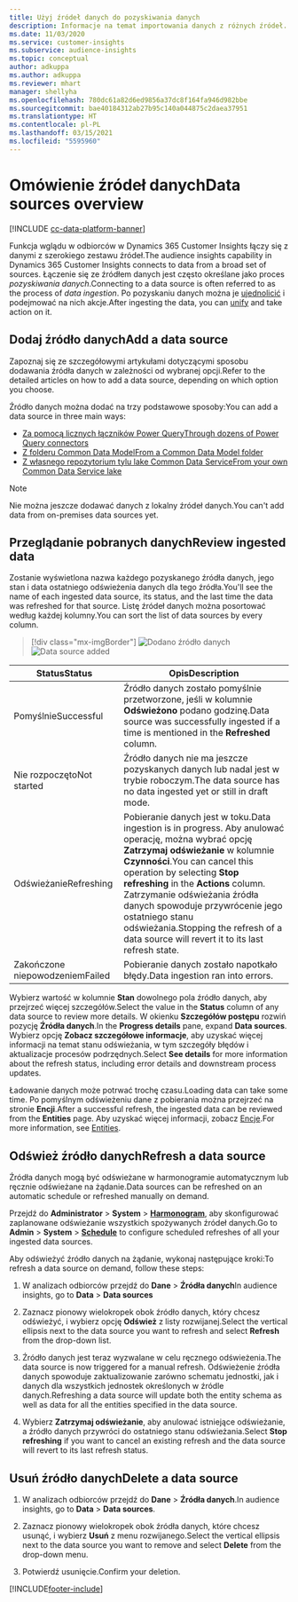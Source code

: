 ```yaml
---
title: Użyj źródeł danych do pozyskiwania danych
description: Informacje na temat importowania danych z różnych źródeł.
ms.date: 11/03/2020
ms.service: customer-insights
ms.subservice: audience-insights
ms.topic: conceptual
author: adkuppa
ms.author: adkuppa
ms.reviewer: mhart
manager: shellyha
ms.openlocfilehash: 780dc61a82d6ed9856a37dc8f164fa946d982bbe
ms.sourcegitcommit: bae40184312ab27b95c140a044875c2daea37951
ms.translationtype: HT
ms.contentlocale: pl-PL
ms.lasthandoff: 03/15/2021
ms.locfileid: "5595960"
---
```

# <a name="data-sources-overview"></a><span data-ttu-id="17636-103">Omówienie źródeł danych</span><span class="sxs-lookup"><span data-stu-id="17636-103">Data sources overview</span></span>

[!INCLUDE [cc-data-platform-banner](../includes/cc-data-platform-banner.md)]

<span data-ttu-id="17636-104">Funkcja wglądu w odbiorców w Dynamics 365 Customer Insights łączy się z danymi z szerokiego zestawu źródeł.</span><span class="sxs-lookup"><span data-stu-id="17636-104">The audience insights capability in Dynamics 365 Customer Insights connects to data from a broad set of sources.</span></span> <span data-ttu-id="17636-105">Łączenie się ze źródłem danych jest często określane jako proces *pozyskiwania danych*.</span><span class="sxs-lookup"><span data-stu-id="17636-105">Connecting to a data source is often referred to as the process of *data ingestion*.</span></span> <span data-ttu-id="17636-106">Po pozyskaniu danych można je [ujednolicić](data-unification.md) i podejmować na nich akcje.</span><span class="sxs-lookup"><span data-stu-id="17636-106">After ingesting the data, you can [unify](data-unification.md) and take action on it.</span></span>

## <a name="add-a-data-source"></a><span data-ttu-id="17636-107">Dodaj źródło danych</span><span class="sxs-lookup"><span data-stu-id="17636-107">Add a data source</span></span>

<span data-ttu-id="17636-108">Zapoznaj się ze szczegółowymi artykułami dotyczącymi sposobu dodawania źródła danych w zależności od wybranej opcji.</span><span class="sxs-lookup"><span data-stu-id="17636-108">Refer to the detailed articles on how to add a data source, depending on which option you choose.</span></span>

<span data-ttu-id="17636-109">Źródło danych można dodać na trzy podstawowe sposoby:</span><span class="sxs-lookup"><span data-stu-id="17636-109">You can add a data source in three main ways:</span></span>

- [<span data-ttu-id="17636-110">Za pomocą licznych łączników Power Query</span><span class="sxs-lookup"><span data-stu-id="17636-110">Through dozens of Power Query connectors</span></span>](connect-power-query.md)
- [<span data-ttu-id="17636-111">Z folderu Common Data Model</span><span class="sxs-lookup"><span data-stu-id="17636-111">From a Common Data Model folder</span></span>](connect-common-data-model.md)
- [<span data-ttu-id="17636-112">Z własnego repozytorium tylu lake Common Data Service</span><span class="sxs-lookup"><span data-stu-id="17636-112">From your own Common Data Service lake</span></span>](connect-common-data-service-lake.md)

> [!NOTE]
> <span data-ttu-id="17636-113">Nie można jeszcze dodawać danych z lokalny źródeł danych.</span><span class="sxs-lookup"><span data-stu-id="17636-113">You can't add data from on-premises data sources yet.</span></span>

## <a name="review-ingested-data"></a><span data-ttu-id="17636-114">Przeglądanie pobranych danych</span><span class="sxs-lookup"><span data-stu-id="17636-114">Review ingested data</span></span>

<span data-ttu-id="17636-115">Zostanie wyświetlona nazwa każdego pozyskanego źródła danych, jego stan i data ostatniego odświeżenia danych dla tego źródła.</span><span class="sxs-lookup"><span data-stu-id="17636-115">You'll see the name of each ingested data source, its status, and the last time the data was refreshed for that source.</span></span> <span data-ttu-id="17636-116">Listę źródeł danych można posortować według każdej kolumny.</span><span class="sxs-lookup"><span data-stu-id="17636-116">You can sort the list of data sources by every column.</span></span>

> [!div class="mx-imgBorder"]
> <span data-ttu-id="17636-117">![Dodano źródło danych](media/configure-data-datasource-added.png "Dodano źródło danych")</span><span class="sxs-lookup"><span data-stu-id="17636-117">![Data source added](media/configure-data-datasource-added.png "Data source added")</span></span>

|<span data-ttu-id="17636-118">Status</span><span class="sxs-lookup"><span data-stu-id="17636-118">Status</span></span>  |<span data-ttu-id="17636-119">Opis</span><span class="sxs-lookup"><span data-stu-id="17636-119">Description</span></span>  |
|---------|---------|
|<span data-ttu-id="17636-120">Pomyślnie</span><span class="sxs-lookup"><span data-stu-id="17636-120">Successful</span></span>   |<span data-ttu-id="17636-121">Źródło danych zostało pomyślnie przetworzone, jeśli w kolumnie **Odświeżono** podano godzinę.</span><span class="sxs-lookup"><span data-stu-id="17636-121">Data source was successfully ingested if a time is mentioned in the **Refreshed** column.</span></span>
|<span data-ttu-id="17636-122">Nie rozpoczęto</span><span class="sxs-lookup"><span data-stu-id="17636-122">Not started</span></span>   |<span data-ttu-id="17636-123">Źródło danych nie ma jeszcze pozyskanych danych lub nadal jest w trybie roboczym.</span><span class="sxs-lookup"><span data-stu-id="17636-123">The data source has no data ingested yet or still in draft mode.</span></span>         |
|<span data-ttu-id="17636-124">Odświeżanie</span><span class="sxs-lookup"><span data-stu-id="17636-124">Refreshing</span></span>    |<span data-ttu-id="17636-125">Pobieranie danych jest w toku.</span><span class="sxs-lookup"><span data-stu-id="17636-125">Data ingestion is in progress.</span></span> <span data-ttu-id="17636-126">Aby anulować operację, można wybrać opcję **Zatrzymaj odświeżanie** w kolumnie **Czynności**.</span><span class="sxs-lookup"><span data-stu-id="17636-126">You can cancel this operation by selecting **Stop refreshing** in the **Actions** column.</span></span> <span data-ttu-id="17636-127">Zatrzymanie odświeżania źródła danych spowoduje przywrócenie jego ostatniego stanu odświeżania.</span><span class="sxs-lookup"><span data-stu-id="17636-127">Stopping the refresh of a data source will revert it to its last refresh state.</span></span>       |
|<span data-ttu-id="17636-128">Zakończone niepowodzeniem</span><span class="sxs-lookup"><span data-stu-id="17636-128">Failed</span></span>     |<span data-ttu-id="17636-129">Pobieranie danych zostało napotkało błędy.</span><span class="sxs-lookup"><span data-stu-id="17636-129">Data ingestion ran into errors.</span></span>         |

<span data-ttu-id="17636-130">Wybierz wartość w kolumnie **Stan** dowolnego pola źródło danych, aby przejrzeć więcej szczegółów.</span><span class="sxs-lookup"><span data-stu-id="17636-130">Select the value in the **Status** column of any data source to review more details.</span></span> <span data-ttu-id="17636-131">W okienku **Szczegółów postępu** rozwiń pozycję **Źródła danych**.</span><span class="sxs-lookup"><span data-stu-id="17636-131">In the **Progress details** pane, expand **Data sources**.</span></span> <span data-ttu-id="17636-132">Wybierz opcję **Zobacz szczegółowe informacje**, aby uzyskać więcej informacji na temat stanu odświeżania, w tym szczegóły błędów i aktualizacje procesów podrzędnych.</span><span class="sxs-lookup"><span data-stu-id="17636-132">Select **See details** for more information about the refresh status, including error details and downstream process updates.</span></span>

<span data-ttu-id="17636-133">Ładowanie danych może potrwać trochę czasu.</span><span class="sxs-lookup"><span data-stu-id="17636-133">Loading data can take some time.</span></span> <span data-ttu-id="17636-134">Po pomyślnym odświeżeniu dane z pobierania można przejrzeć na stronie **Encji**.</span><span class="sxs-lookup"><span data-stu-id="17636-134">After a successful refresh, the ingested data can be reviewed from the **Entities** page.</span></span> <span data-ttu-id="17636-135">Aby uzyskać więcej informacji, zobacz [Encje](entities.md).</span><span class="sxs-lookup"><span data-stu-id="17636-135">For more information, see [Entities](entities.md).</span></span>

## <a name="refresh-a-data-source"></a><span data-ttu-id="17636-136">Odśwież źródło danych</span><span class="sxs-lookup"><span data-stu-id="17636-136">Refresh a data source</span></span>

<span data-ttu-id="17636-137">Źródła danych mogą być odświeżane w harmonogramie automatycznym lub ręcznie odświeżane na żądanie.</span><span class="sxs-lookup"><span data-stu-id="17636-137">Data sources can be refreshed on an automatic schedule or refreshed manually on demand.</span></span> 

<span data-ttu-id="17636-138">Przejdź do **Administrator** > **System** > [**Harmonogram**](system.md#schedule-tab), aby skonfigurować zaplanowane odświeżanie wszystkich spożywanych źródeł danych.</span><span class="sxs-lookup"><span data-stu-id="17636-138">Go to **Admin** > **System** > [**Schedule**](system.md#schedule-tab) to configure scheduled refreshes of all your ingested data sources.</span></span>

<span data-ttu-id="17636-139">Aby odświeżyć źródło danych na żądanie, wykonaj następujące kroki:</span><span class="sxs-lookup"><span data-stu-id="17636-139">To refresh a data source on demand, follow these steps:</span></span>

1. <span data-ttu-id="17636-140">W analizach odbiorców przejdź do **Dane** > **Źródła danych**</span><span class="sxs-lookup"><span data-stu-id="17636-140">In audience insights, go to **Data** > **Data sources**</span></span>

2. <span data-ttu-id="17636-141">Zaznacz pionowy wielokropek obok źródło danych, który chcesz odświeżyć, i wybierz opcję **Odśwież** z listy rozwijanej.</span><span class="sxs-lookup"><span data-stu-id="17636-141">Select the vertical ellipsis next to the data source you want to refresh and select **Refresh** from the drop-down list.</span></span>

3. <span data-ttu-id="17636-142">Źródło danych jest teraz wyzwalane w celu ręcznego odświeżenia.</span><span class="sxs-lookup"><span data-stu-id="17636-142">The data source is now triggered for a manual refresh.</span></span> <span data-ttu-id="17636-143">Odświeżenie źródła danych spowoduje zaktualizowanie zarówno schematu jednostki, jak i danych dla wszystkich jednostek określonych w źródle danych.</span><span class="sxs-lookup"><span data-stu-id="17636-143">Refreshing a data source will update both the entity schema as well as data for all the entities specified in the data source.</span></span>

4. <span data-ttu-id="17636-144">Wybierz **Zatrzymaj odświeżanie**, aby anulować istniejące odświeżanie, a źródło danych przywróci do ostatniego stanu odświeżania.</span><span class="sxs-lookup"><span data-stu-id="17636-144">Select **Stop refreshing** if you want to cancel an existing refresh and the data source will revert to its last refresh status.</span></span>

## <a name="delete-a-data-source"></a><span data-ttu-id="17636-145">Usuń źródło danych</span><span class="sxs-lookup"><span data-stu-id="17636-145">Delete a data source</span></span>

1. <span data-ttu-id="17636-146">W analizach odbiorców przejdź do **Dane** > **Źródła danych**.</span><span class="sxs-lookup"><span data-stu-id="17636-146">In audience insights, go to **Data** > **Data sources**.</span></span>

2. <span data-ttu-id="17636-147">Zaznacz pionowy wielokropek obok źródła danych, które chcesz usunąć, i wybierz **Usuń** z menu rozwijanego.</span><span class="sxs-lookup"><span data-stu-id="17636-147">Select the vertical ellipsis next to the data source you want to remove and select **Delete** from the drop-down menu.</span></span>

3. <span data-ttu-id="17636-148">Potwierdź usunięcie.</span><span class="sxs-lookup"><span data-stu-id="17636-148">Confirm your deletion.</span></span>


[!INCLUDE[footer-include](../includes/footer-banner.md)]